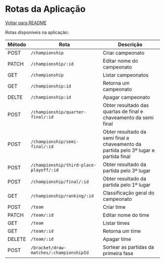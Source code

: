 # Rotas da Aplicação

  [Voltar para README](README.md)

Rotas disponíveis na aplicação:

| Método | Rota                                    | Descrição                                                                            |
| ------ | --------------------------------------- | ------------------------------------------------------------------------------------ |
| POST   | `/championship`                         | Criar campeonato                                                                     |
| PATCH  | `/championship/:id`                     | Editar nome do campeonato                                                            |
| GET    | `/championship`                         | Listar campeonatos                                                                   |
| GET    | `/championship:id`                      | Retorna um campeonato                                                                |
| DELTE  | `/championship:id`                      | Apagar campeonato                                                                    |
| POST   | `/championship/quarter-final/:id`       | Obter resultado das quartas de final e chaveamento da semi final                     |
| POST   | `/championship/semi-final/:id`          | Obter resultado da semi final e chaveamento da partida pelo 3º lugar e partida final |
| POST   | `/championship/third-place-playoff/:id` | Obter resultado da partida pelo 3º lugar                                             |
| POST   | `/championship/final/:id`               | Obter resultado da partida pelo 1º lugar                                             |
| GET    | `/championship/ranking/:id`             | Classificação geral do campeonato                                                    |
| POST   | `/team`                                 | Criar time                                                                           |
| PATCH  | `/team/:id`                             | Editar nome do time                                                                  |
| GET    | `/team`                                 | Listar times                                                                         |
| GET    | `/team/:id`                             | Retorna um time                                                                      |
| DELETE | `/team/:id`                             | Apagar time                                                                          |
| POST   | `/bracket/draw-matches/:championshipId` | Sortear as partidas da primeira fase                                                 |

